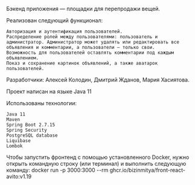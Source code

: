 Бэкенд приложения — площадки для перепродажи вещей.

Реализован следующий функционал:

    Авторизация и аутентификация пользователей.
    Распределение ролей между пользователями: пользователь и администратор. Администратор может удалять или редактировать все объявления и комментарии, а пользователи — только свои.
    Возможность для пользователей оставлять комментарии под каждым объявлением.
    Показ и сохранение картинок объявлений, а также аватарок пользователей.

Разработчики: Алексей Колодин, Дмитрий Жданов, Мария Хасиятова.

Проект написан на языке Java 11

Использованы технологии:

    Java 11
    Maven
    Spring Boot 2.7.15
    Spring Security
    PostgreSQL database
    Liquibase
    Lombok

Чтобы запустить фронтенд с помощью установленного Docker, нужно открыть командную строку (или терминал) и выполнить следующую команду: docker run -p 3000:3000 --rm ghcr.io/bizinmitya/front-react-avito:v1.19
